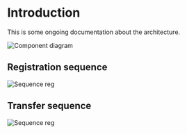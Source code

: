 # Introduction

This is some ongoing documentation about the architecture.

![Component diagram](http://www.plantuml.com/plantuml/proxy?src=https://raw.githubusercontent.com/dedis/hbt/main/docs/assets/components.puml)

## Registration sequence

![Sequence reg](http://www.plantuml.com/plantuml/proxy?src=https://raw.githubusercontent.com/dedis/hbt/main/docs/assets/seq-registration.puml)

## Transfer sequence

![Sequence reg](http://www.plantuml.com/plantuml/proxy?src=https://raw.githubusercontent.com/dedis/hbt/main/docs/assets/seq-transfer.puml)
